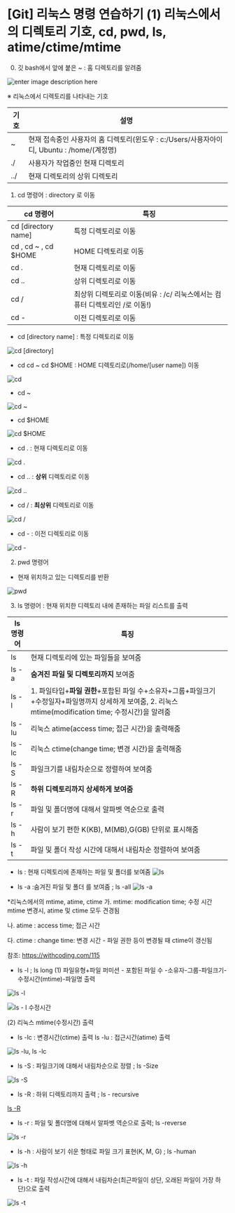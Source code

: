 
# [Git] 리눅스 명령 연습하기 (1) 리눅스에서의 디렉토리 기호, cd, pwd, ls, atime/ctime/mtime
0. 깃 bash에서 앞에 붙은 ~ : 홈 디렉토리를 알려줌

![enter image description here](https://github.com/hy6219/TIL-Today-I-Learned-/raw/main/gitStudy/doItStudy/InstallGit/Ubuntu/%EC%9A%B0%EB%B6%84%ED%88%AC%EC%97%90%EC%84%9C%20%EA%B9%83%20%EC%84%A4%EC%B9%98%ED%95%98%EA%B8%B0_5.%EA%B9%83%20%EB%A0%88%ED%8F%AC%EC%A7%80%ED%86%A0%EB%A6%AC%20%EB%82%B4%EB%A0%A4%EB%B0%9B%EA%B8%B0.PNG?raw=true)

※ 리눅스에서 디렉토리를 나타내는 기호

|기호| 설명
|--|--
| ~ | 현재 접속중인 사용자의 홈 디렉토리(윈도우 : c:/Users/사용자아이디, Ubuntu : /home/(계정명)
|./ | 사용자가 작업중인 현재 디렉토리
|../ | 현재 디렉토리의 상위 디렉토리

1. cd 명령어 : directory 로 이동

|cd 명령어  |특징
|--|--|
|cd [directory name] | 특정 디렉토리로 이동
|cd , cd ~ , cd $HOME  |HOME 디렉토리로 이동
|cd .|현재 디렉토리로 이동
|cd ..| 상위 디렉토리로 이동
|cd / | 최상위 디렉토리로 이동(비유 : /c/ 리눅스에서는 컴퓨터 디렉토리인 /로 이동!)
|cd - | 이전 디렉토리로 이동

- cd [directory name]  : 특정 디렉토리로 이동

![cd [directory]](https://github.com/hy6219/TIL-Today-I-Learned-/blob/main/gitStudy/doItStudy/linux/commands/cd/cd%20directory%20-%20directory%EB%A1%9C%20%EC%9D%B4%EB%8F%99.PNG?raw=true)

- cd 
  cd ~
  cd $HOME    : HOME 디렉토리로(/home/[user name]) 이동
  
 ![cd ](https://github.com/hy6219/TIL-Today-I-Learned-/blob/main/gitStudy/doItStudy/linux/commands/cd/cd%20%ED%99%88%EB%94%94%EB%A0%89%ED%86%A0%EB%A6%AC%EB%A1%9C%20%EC%9D%B4%EB%8F%992.PNG?raw=true)

-  cd ~

![cd ~](https://github.com/hy6219/TIL-Today-I-Learned-/blob/main/gitStudy/doItStudy/linux/commands/cd/cd%20~%20home%20directory%EB%A1%9C%20%EC%9D%B4%EB%8F%99.PNG?raw=true)

- cd $HOME

![cd $HOME](https://github.com/hy6219/TIL-Today-I-Learned-/blob/main/gitStudy/doItStudy/linux/commands/cd/cd%20HOME,%20pwd.PNG?raw=true)

- cd . : 현재 디렉토리로 이동

![cd .](https://github.com/hy6219/TIL-Today-I-Learned-/blob/main/gitStudy/doItStudy/linux/commands/cd/cd%20.%20%ED%98%84%EC%9E%AC%20%EB%94%94%EB%A0%89%ED%86%A0%EB%A6%AC%EB%A1%9C%20%EC%9D%B4%EB%8F%99.PNG?raw=true)

- cd ..  : **상위** 디렉토리로 이동

![cd ..](https://github.com/hy6219/TIL-Today-I-Learned-/blob/main/gitStudy/doItStudy/linux/commands/cd/cd%20..%20%EC%83%81%EC%9C%84%20%EB%94%94%EB%A0%89%ED%86%A0%EB%A6%AC%EB%A1%9C%20%EC%9D%B4%EB%8F%99.PNG?raw=true)

- cd / : **최상위** 디렉토리로 이동

![cd /](https://github.com/hy6219/TIL-Today-I-Learned-/blob/main/gitStudy/doItStudy/linux/commands/cd/cd%20%20%EC%B5%9C%EC%83%81%EC%9C%84%20%EB%94%94%EB%A0%89%ED%86%A0%EB%A6%AC%EB%A1%9C%20%EC%9D%B4%EB%8F%99.PNG?raw=true)

- cd - : 이전 디렉토리로 이동

![cd -](https://github.com/hy6219/TIL-Today-I-Learned-/blob/main/gitStudy/doItStudy/linux/commands/cd/cd%20-%20%EC%9D%B4%EC%A0%84%20%EA%B2%BD%EB%A1%9C%EB%A1%9C%20%EC%9D%B4%EB%8F%99.PNG?raw=true)


2. pwd 명령어

- 현재 위치하고 있는 디렉토리를 반환

![pwd](https://github.com/hy6219/TIL-Today-I-Learned-/blob/main/gitStudy/doItStudy/linux/commands/pwd/pwd.PNG?raw=true)

3. ls 명령어 : 현재 위치한 디렉토리 내에 존재하는 파일 리스트를 출력


|   ls 명령어|특징
|--|--|
|ls| 현재 디렉토리에 있는 파일들을 보여줌
|ls -a |**숨겨진 파일 및 디렉토리까지** 보여줌
|ls -l |1. 파일타입+**파일 권한**+포함된 파일 수+소유자+그룹+파일크기+수정일자+파일명까지 상세하게 보여줌,  2. 리눅스 mtime(modification time; 수정시간)을 알려줌
|ls -lu| 리눅스 atime(access time; 접근 시간)을 출력해줌
|ls -lc| 리눅스 ctime(change time; 변경 시간)을 출력해줌
|ls -S |파일크기를 내림차순으로 정렬하여 보여줌
|ls -R |**하위 디렉토리까지 상세하게 보여줌**
|ls -r |파일 및 폴더명에 대해서 알파벳 역순으로 출력 
|ls -h |사람이 보기 편한 K(KB), M(MB),G(GB) 단위로 표시해줌
|ls -t |파일 및 폴더 작성 시간에 대해서 내림차순 정렬하여 보여줌

- ls  : 현재 디렉토리에 존재하는 파일 및 폴더를 보여줌 ![ls](https://github.com/hy6219/TIL-Today-I-Learned-/blob/main/gitStudy/doItStudy/linux/commands/ls/ls.PNG?raw=true)

- ls -a :숨겨진 파일 및 폴더 를 보여줌 ; ls -all
![ls -a](https://github.com/hy6219/TIL-Today-I-Learned-/blob/main/gitStudy/doItStudy/linux/commands/ls/ls%20-a.PNG?raw=true)

*리눅스에서의 mtime, atime, ctime
가. mtime: modification time; 수정 시간
      mtime 변경시, atime 및 ctime 모두 견경됨

나. atime : access time; 접근 시간

다. ctime : change time: 변경 시간 - 파일 권한 등이 변경될 때 ctime이 갱신됨

참조: https://withcoding.com/115

- ls -l ; ls long
(1) 파일유형+파일 퍼미션 - 포함된 파일 수 -소유자-그룹-파일크기-수정시간(mtime)-파일명 출력

![ls -l](https://github.com/hy6219/TIL-Today-I-Learned-/blob/main/gitStudy/doItStudy/linux/commands/ls/ls%20-l.png?raw=true)


![ls - l  수정시간](https://github.com/hy6219/TIL-Today-I-Learned-/blob/main/gitStudy/doItStudy/linux/commands/ls/ls%20-l_2_%EC%88%98%EC%A0%95%EC%8B%9C%EA%B0%84%20%EC%95%8C%EB%A0%A4%EC%A4%8C.PNG?raw=true)

(2) 리눅스 mtime(수정시간) 출력

- ls -lc : 변경시간(ctime) 출력
  ls -lu : 접근시간(atime) 출력


![ls -lu, ls -lc](https://github.com/hy6219/TIL-Today-I-Learned-/blob/main/gitStudy/doItStudy/linux/commands/ls/ls%20-lu%20_%20atime,%20ls%20-lc_%20ctime.PNG?raw=true)

- ls -S : 파일크기에 대해서 내림차순으로 정렬 ; ls -Size


![ls -S](https://github.com/hy6219/TIL-Today-I-Learned-/blob/main/gitStudy/doItStudy/linux/commands/ls/ls%20-S%20%ED%8C%8C%EC%9D%BC%20%ED%81%AC%EA%B8%B0%EC%88%9C%EC%9C%BC%EB%A1%9C%20%EB%82%B4%EB%A6%BC%EC%B0%A8%EC%88%9C%EC%9C%BC%EB%A1%9C%20%EC%A0%95%EB%A0%AC%ED%95%98%EC%97%AC%20%EC%B6%9C%EB%A0%A5.PNG?raw=true)

- ls -R : 하위 디렉토리까지 출력 ; ls - recursive


[ls -R](https://github.com/hy6219/TIL-Today-I-Learned-/blob/main/gitStudy/doItStudy/linux/commands/ls/ls%20-R.mkv)

- ls -r : 파일 및 폴더명에 대해서 알파벳 역순으로 출력; ls -reverse


![ls -r](https://github.com/hy6219/TIL-Today-I-Learned-/blob/main/gitStudy/doItStudy/linux/commands/ls/ls%20-r%20%EC%95%8C%ED%8C%8C%EB%B2%B3%20%EC%97%AD%EC%88%9C%EC%9C%BC%EB%A1%9C%20%EC%B6%9C%EB%A0%A5.PNG?raw=true)

- ls -h : 사람이 보기 쉬운 형태로 파일 크기 표현(K, M, G) ; ls -human


![ls -h](https://github.com/hy6219/TIL-Today-I-Learned-/blob/main/gitStudy/doItStudy/linux/commands/ls/ls%20-h.PNG?raw=true)


- ls -t :  파일 작성시간에 대해서 내림차순(최근파일이 상단, 오래된 파일이 가장 하단)으로 출력

![ls -t](https://github.com/hy6219/TIL-Today-I-Learned-/blob/main/gitStudy/doItStudy/linux/commands/ls/ls%20-t%20%ED%8C%8C%EC%9D%BC%20%EC%9E%91%EC%84%B1%EC%8B%9C%EA%B0%84%20%EC%88%9C%EC%9C%BC%EB%A1%9C%20%EB%82%B4%EB%A6%BC%EC%B0%A8%EC%88%9C%20%ED%91%9C%EC%8B%9C_%EC%B5%9C%EC%8B%A0-%EC%98%A4%EB%9E%98%EB%90%9C%20%EC%88%9C.PNG?raw=true)


